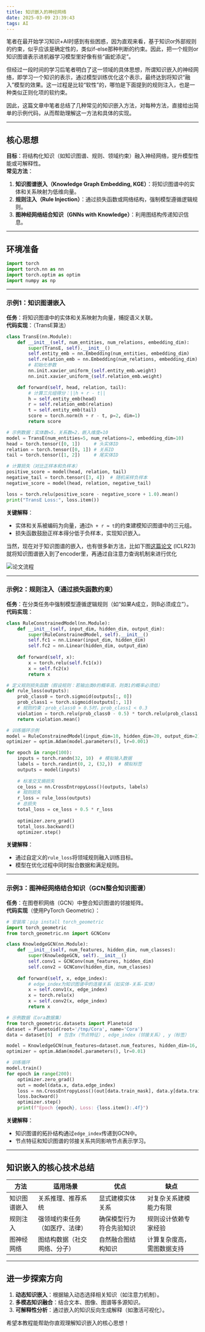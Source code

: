 ```yaml
---
title: 知识嵌入的神经网络
date: 2025-03-09 23:39:43
tags: AI
---
```


笔者在最开始学习知识+AI时感到有些困惑，因为直观来看，基于知识or外部规则的约束，似乎应该是确定性的，类似if-else那种判断的约束。因此，把一个规则or知识图谱表示进机器学习模型里好像有些“画蛇添足”。

但经过一段时间的学习后笔者明白了这一领域的具体思想，所谓知识嵌入的神经网络，即学习一个知识的表示，通过模型训练优化这个表示，最终达到将知识“融入”模型的效果。这一过程是比较“软性”的，哪怕是下面提到的规则注入，也是一种类似正则化项的软约束。

因此，这篇文章中笔者总结了几种常见的知识嵌入方法，对每种方法，直接给出简单的示例代码，从而帮助理解这一方法和具体的实现。

---

## 核心思想
**目标**：将结构化知识（如知识图谱、规则、领域约束）融入神经网络，提升模型性能或可解释性。  
**常见方法**：
1. **知识图谱嵌入（Knowledge Graph Embedding, KGE）**：将知识图谱中的实体和关系映射为低维向量。
2. **规则注入（Rule Injection）**：通过损失函数或网络结构，强制模型遵循逻辑规则。
3. **图神经网络结合知识（GNNs with Knowledge）**：利用图结构传递知识信息。

---
<!--more-->
## 环境准备
```python
import torch
import torch.nn as nn
import torch.optim as optim
import numpy as np
```

---

### 示例1：知识图谱嵌入
**任务**：将知识图谱中的实体和关系映射为向量，捕捉语义关联。  
**代码实现**：（TransE算法）

```python
class TransE(nn.Module):
    def __init__(self, num_entities, num_relations, embedding_dim):
        super(TransE, self).__init__()
        self.entity_emb = nn.Embedding(num_entities, embedding_dim)
        self.relation_emb = nn.Embedding(num_relations, embedding_dim)
        # 初始化参数
        nn.init.xavier_uniform_(self.entity_emb.weight)
        nn.init.xavier_uniform_(self.relation_emb.weight)

    def forward(self, head, relation, tail):
        # 计算三元组得分：||h + r - t||
        h = self.entity_emb(head)
        r = self.relation_emb(relation)
        t = self.entity_emb(tail)
        score = torch.norm(h + r - t, p=2, dim=1)
        return score

# 示例数据：实体数=5，关系数=2，嵌入维度=10
model = TransE(num_entities=5, num_relations=2, embedding_dim=10)
head = torch.tensor([0, 1])     # 头实体ID
relation = torch.tensor([0, 1]) # 关系ID
tail = torch.tensor([1, 2])     # 尾实体ID

# 计算损失（对比正样本和负样本）
positive_score = model(head, relation, tail)
negative_tail = torch.tensor([3, 4])  # 随机采样负样本
negative_score = model(head, relation, negative_tail)

loss = torch.relu(positive_score - negative_score + 1.0).mean()
print("TransE Loss:", loss.item())
```

**关键解释**：
- 实体和关系被编码为向量，通过`h + r ≈ t`的约束建模知识图谱中的三元组。
- 损失函数鼓励正样本得分低于负样本，实现知识嵌入。

当然，现在对于知识图谱的嵌入，也有很多新方法，比如下图[这篇论文](https://openreview.net/forum?id=VbCMhg7MRmj) (ICLR23)就将知识图谱嵌入到了encoder里，再通过自注意力查询机制来进行优化

![论文流程](intro.png)

---

### 示例2：规则注入（通过损失函数约束）
**任务**：在分类任务中强制模型遵循逻辑规则（如“如果A成立，则B必须成立”）。  
**代码实现**：
```python
class RuleConstrainedModel(nn.Module):
    def __init__(self, input_dim, hidden_dim, output_dim):
        super(RuleConstrainedModel, self).__init__()
        self.fc1 = nn.Linear(input_dim, hidden_dim)
        self.fc2 = nn.Linear(hidden_dim, output_dim)
    
    def forward(self, x):
        x = torch.relu(self.fc1(x))
        x = self.fc2(x)
        return x

# 定义规则损失函数（假设规则：若输出类0的概率高，则类1的概率必须低）
def rule_loss(outputs):
    prob_class0 = torch.sigmoid(outputs[:, 0])
    prob_class1 = torch.sigmoid(outputs[:, 1])
    # 规则约束：prob_class0 > 0.5时，prob_class1 < 0.3
    violation = torch.relu(prob_class0 - 0.5) * torch.relu(prob_class1 - 0.3)
    return violation.mean()

# 训练循环示例
model = RuleConstrainedModel(input_dim=10, hidden_dim=20, output_dim=2)
optimizer = optim.Adam(model.parameters(), lr=0.001)

for epoch in range(100):
    inputs = torch.randn(32, 10)  # 模拟输入数据
    labels = torch.randint(0, 2, (32,))  # 模拟标签
    outputs = model(inputs)
    
    # 标准交叉熵损失
    ce_loss = nn.CrossEntropyLoss()(outputs, labels)
    # 规则损失
    r_loss = rule_loss(outputs)
    # 总损失
    total_loss = ce_loss + 0.5 * r_loss
    
    optimizer.zero_grad()
    total_loss.backward()
    optimizer.step()
```

**关键解释**：
- 通过自定义的`rule_loss`将领域规则融入训练目标。
- 模型在优化过程中同时拟合数据和满足规则。

---

### 示例3：图神经网络结合知识（GCN整合知识图谱）
**任务**：在图卷积网络（GCN）中整合知识图谱的邻接矩阵。  
**代码实现**（使用PyTorch Geometric）：
```python
# 安装库：pip install torch_geometric
import torch_geometric
from torch_geometric.nn import GCNConv

class KnowledgeGCN(nn.Module):
    def __init__(self, num_features, hidden_dim, num_classes):
        super(KnowledgeGCN, self).__init__()
        self.conv1 = GCNConv(num_features, hidden_dim)
        self.conv2 = GCNConv(hidden_dim, num_classes)
    
    def forward(self, x, edge_index):
        # edge_index为知识图谱中的连接关系（如实体-关系-实体）
        x = self.conv1(x, edge_index)
        x = torch.relu(x)
        x = self.conv2(x, edge_index)
        return x

# 示例数据（Cora数据集）
from torch_geometric.datasets import Planetoid
dataset = Planetoid(root='/tmp/Cora', name='Cora')
data = dataset[0]  # 包含x（节点特征）, edge_index（邻接关系）, y（标签）

model = KnowledgeGCN(num_features=dataset.num_features, hidden_dim=16, num_classes=dataset.num_classes)
optimizer = optim.Adam(model.parameters(), lr=0.01)

# 训练循环
model.train()
for epoch in range(200):
    optimizer.zero_grad()
    out = model(data.x, data.edge_index)
    loss = nn.CrossEntropyLoss()(out[data.train_mask], data.y[data.train_mask])
    loss.backward()
    optimizer.step()
    print(f"Epoch {epoch}, Loss: {loss.item():.4f}")
```

**关键解释**：
- 知识图谱的拓扑结构通过`edge_index`传递到GCN中。
- 节点特征和知识图谱的邻接关系共同影响节点表示学习。

---

## 知识嵌入的核心技术总结
| 方法         | 适用场景                       | 优点                     | 缺点                       |
| ------------ | ------------------------------ | ------------------------ | -------------------------- |
| 知识图谱嵌入 | 关系推理、推荐系统             | 显式建模实体关系         | 对复杂关系建模能力有限     |
| 规则注入     | 强领域约束任务（如医疗、法律） | 确保模型行为符合先验知识 | 规则设计依赖专家经验       |
| 图神经网络   | 图结构数据（社交网络、分子）   | 自然融合图结构知识       | 计算复杂度高，需图数据支持 |

---

## 进一步探索方向
1. **动态知识嵌入**：根据输入动态选择相关知识（如注意力机制）。
2. **多模态知识融合**：结合文本、图像、图谱等多源知识。
3. **可解释性分析**：通过嵌入的知识反向生成解释（如激活可视化）。

希望本教程能帮助你直观理解知识嵌入的核心思想！
